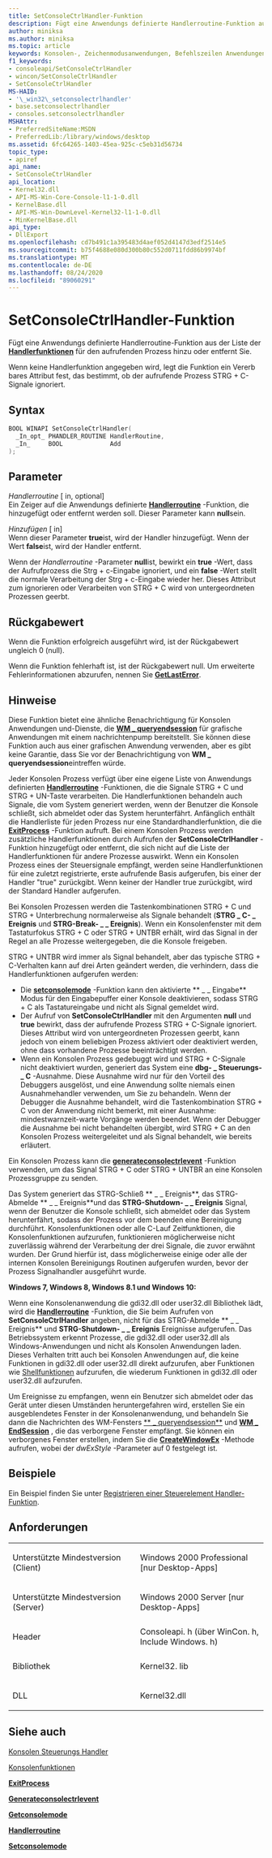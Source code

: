 ```yaml
---
title: SetConsoleCtrlHandler-Funktion
description: Fügt eine Anwendungs definierte Handlerroutine-Funktion aus der Liste der Handlerfunktionen für den aufrufenden Prozess hinzu oder entfernt Sie.
author: miniksa
ms.author: miniksa
ms.topic: article
keywords: Konsolen-, Zeichenmodusanwendungen, Befehlszeilen Anwendungen, Terminalanwendungen, Konsolen-API
f1_keywords:
- consoleapi/SetConsoleCtrlHandler
- wincon/SetConsoleCtrlHandler
- SetConsoleCtrlHandler
MS-HAID:
- '\_win32\_setconsolectrlhandler'
- base.setconsolectrlhandler
- consoles.setconsolectrlhandler
MSHAttr:
- PreferredSiteName:MSDN
- PreferredLib:/library/windows/desktop
ms.assetid: 6fc64265-1403-45ea-925c-c5eb31d56734
topic_type:
- apiref
api_name:
- SetConsoleCtrlHandler
api_location:
- Kernel32.dll
- API-MS-Win-Core-Console-l1-1-0.dll
- KernelBase.dll
- API-MS-Win-DownLevel-Kernel32-l1-1-0.dll
- MinKernelBase.dll
api_type:
- DllExport
ms.openlocfilehash: cd7b491c1a395483d4aef052d4147d3edf2514e5
ms.sourcegitcommit: b75f4688e080d300b80c552d0711fdd86b9974bf
ms.translationtype: MT
ms.contentlocale: de-DE
ms.lasthandoff: 08/24/2020
ms.locfileid: "89060291"
---
```

# <a name="setconsolectrlhandler-function"></a>SetConsoleCtrlHandler-Funktion


Fügt eine Anwendungs definierte Handlerroutine-Funktion aus der Liste der [**Handlerfunktionen**](handlerroutine.md) für den aufrufenden Prozess hinzu oder entfernt Sie.

Wenn keine Handlerfunktion angegeben wird, legt die Funktion ein Vererb bares Attribut fest, das bestimmt, ob der aufrufende Prozess STRG + C-Signale ignoriert.

<a name="syntax"></a>Syntax
------

```C
BOOL WINAPI SetConsoleCtrlHandler(
  _In_opt_ PHANDLER_ROUTINE HandlerRoutine,
  _In_     BOOL             Add
);
```

<a name="parameters"></a>Parameter
----------

*Handlerroutine* \[ in, optional\]  
Ein Zeiger auf die Anwendungs definierte [**Handlerroutine**](handlerroutine.md) -Funktion, die hinzugefügt oder entfernt werden soll. Dieser Parameter kann **null**sein.

*Hinzufügen* \[ in\]  
Wenn dieser Parameter **true**ist, wird der Handler hinzugefügt. Wenn der Wert **false**ist, wird der Handler entfernt.

Wenn der *Handlerroutine* -Parameter **null**ist, bewirkt ein **true** -Wert, dass der Aufrufprozess die Strg + c-Eingabe ignoriert, und ein **false** -Wert stellt die normale Verarbeitung der Strg + c-Eingabe wieder her. Dieses Attribut zum ignorieren oder Verarbeiten von STRG + C wird von untergeordneten Prozessen geerbt.

<a name="return-value"></a>Rückgabewert
------------

Wenn die Funktion erfolgreich ausgeführt wird, ist der Rückgabewert ungleich 0 (null).

Wenn die Funktion fehlerhaft ist, ist der Rückgabewert null. Um erweiterte Fehlerinformationen abzurufen, nennen Sie [**GetLastError**](https://msdn.microsoft.com/library/windows/desktop/ms679360).

<a name="remarks"></a>Hinweise
-------

Diese Funktion bietet eine ähnliche Benachrichtigung für Konsolen Anwendungen und-Dienste, die [**WM \_ queryendsession**](https://msdn.microsoft.com/library/windows/desktop/aa376890) für grafische Anwendungen mit einem nachrichtenpump bereitstellt. Sie können diese Funktion auch aus einer grafischen Anwendung verwenden, aber es gibt keine Garantie, dass Sie vor der Benachrichtigung von **WM \_ queryendsession**eintreffen würde.

Jeder Konsolen Prozess verfügt über eine eigene Liste von Anwendungs definierten [**Handlerroutine**](handlerroutine.md) -Funktionen, die die Signale STRG + C und STRG + UN-Taste verarbeiten. Die Handlerfunktionen behandeln auch Signale, die vom System generiert werden, wenn der Benutzer die Konsole schließt, sich abmeldet oder das System herunterfährt. Anfänglich enthält die Handlerliste für jeden Prozess nur eine Standardhandlerfunktion, die die [**ExitProcess**](https://msdn.microsoft.com/library/windows/desktop/ms682658) -Funktion aufruft. Bei einem Konsolen Prozess werden zusätzliche Handlerfunktionen durch Aufrufen der **SetConsoleCtrlHandler** -Funktion hinzugefügt oder entfernt, die sich nicht auf die Liste der Handlerfunktionen für andere Prozesse auswirkt. Wenn ein Konsolen Prozess eines der Steuersignale empfängt, werden seine Handlerfunktionen für eine zuletzt registrierte, erste aufrufende Basis aufgerufen, bis einer der Handler "true" zurückgibt. Wenn keiner der Handler true zurückgibt, wird der Standard Handler aufgerufen.

Bei Konsolen Prozessen werden die Tastenkombinationen STRG + C und STRG + Unterbrechung normalerweise als Signale behandelt (**STRG \_ C- \_ Ereignis** und **STRG-Break- \_ \_ Ereignis**). Wenn ein Konsolenfenster mit dem Tastaturfokus STRG + C oder STRG + UNTBR erhält, wird das Signal in der Regel an alle Prozesse weitergegeben, die die Konsole freigeben.

STRG + UNTBR wird immer als Signal behandelt, aber das typische STRG + C-Verhalten kann auf drei Arten geändert werden, die verhindern, dass die Handlerfunktionen aufgerufen werden:

- Die [**setconsolemode**](setconsolemode.md) -Funktion kann den aktivierte ** \_ \_ Eingabe** Modus für den Eingabepuffer einer Konsole deaktivieren, sodass STRG + C als Tastatureingabe und nicht als Signal gemeldet wird.
- Der Aufruf von **SetConsoleCtrlHandler** mit den Argumenten **null** und **true** bewirkt, dass der aufrufende Prozess STRG + C-Signale ignoriert. Dieses Attribut wird von untergeordneten Prozessen geerbt, kann jedoch von einem beliebigen Prozess aktiviert oder deaktiviert werden, ohne dass vorhandene Prozesse beeinträchtigt werden.
- Wenn ein Konsolen Prozess gedebuggt wird und STRG + C-Signale nicht deaktiviert wurden, generiert das System eine **dbg- \_ Steuerungs- \_ C** -Ausnahme. Diese Ausnahme wird nur für den Vorteil des Debuggers ausgelöst, und eine Anwendung sollte niemals einen Ausnahmehandler verwenden, um Sie zu behandeln. Wenn der Debugger die Ausnahme behandelt, wird die Tastenkombination STRG + C von der Anwendung nicht bemerkt, mit einer Ausnahme: mindestwarnzeit-warte Vorgänge werden beendet. Wenn der Debugger die Ausnahme bei nicht behandelten übergibt, wird STRG + C an den Konsolen Prozess weitergeleitet und als Signal behandelt, wie bereits erläutert.

Ein Konsolen Prozess kann die [**generateconsolectrlevent**](generateconsolectrlevent.md) -Funktion verwenden, um das Signal STRG + C oder STRG + UNTBR an eine Konsolen Prozessgruppe zu senden.

Das System generiert das STRG-Schließ ** \_ \_ Ereignis**, das STRG-Abmelde ** \_ \_ Ereignis**und das **STRG-Shutdown- \_ \_ Ereignis** Signal, wenn der Benutzer die Konsole schließt, sich abmeldet oder das System herunterfährt, sodass der Prozess vor dem beenden eine Bereinigung durchführt. Konsolenfunktionen oder alle C-Lauf Zeitfunktionen, die Konsolenfunktionen aufzurufen, funktionieren möglicherweise nicht zuverlässig während der Verarbeitung der drei Signale, die zuvor erwähnt wurden. Der Grund hierfür ist, dass möglicherweise einige oder alle der internen Konsolen Bereinigungs Routinen aufgerufen wurden, bevor der Prozess Signalhandler ausgeführt wurde.

**Windows 7, Windows 8, Windows 8.1 und Windows 10:**

Wenn eine Konsolenanwendung die gdi32.dll oder user32.dll Bibliothek lädt, wird die [**Handlerroutine**](handlerroutine.md) -Funktion, die Sie beim Aufrufen von **SetConsoleCtrlHandler** angeben, nicht für das STRG-Abmelde ** \_ \_ Ereignis** und **STRG-Shutdown- \_ \_ Ereignis** Ereignisse aufgerufen. Das Betriebssystem erkennt Prozesse, die gdi32.dll oder user32.dll als Windows-Anwendungen und nicht als Konsolen Anwendungen laden. Dieses Verhalten tritt auch bei Konsolen Anwendungen auf, die keine Funktionen in gdi32.dll oder user32.dll direkt aufzurufen, aber Funktionen wie [Shellfunktionen](https://msdn.microsoft.com/library/windows/desktop/bb776426) aufzurufen, die wiederum Funktionen in gdi32.dll oder user32.dll aufzurufen.

Um Ereignisse zu empfangen, wenn ein Benutzer sich abmeldet oder das Gerät unter diesen Umständen heruntergefahren wird, erstellen Sie ein ausgeblendetes Fenster in der Konsolenanwendung, und behandeln Sie dann die Nachrichten des WM-Fensters [** \_ queryendsession**](https://msdn.microsoft.com/library/windows/desktop/aa376890) und [**WM \_ EndSession**](https://msdn.microsoft.com/library/windows/desktop/aa376889) , die das verborgene Fenster empfängt. Sie können ein verborgenes Fenster erstellen, indem Sie die [**CreateWindowEx**](https://msdn.microsoft.com/library/windows/desktop/ms632680) -Methode aufrufen, wobei der *dwExStyle* -Parameter auf 0 festgelegt ist.

<a name="examples"></a>Beispiele
--------

Ein Beispiel finden Sie unter [Registrieren einer Steuerelement Handler-Funktion](registering-a-control-handler-function.md).

<a name="requirements"></a>Anforderungen
------------

<table>
<colgroup>
<col width="50%" />
<col width="50%" />
</colgroup>
<tbody>
<tr class="odd">
<td><p>Unterstützte Mindestversion (Client)</p></td>
<td><p>Windows 2000 Professional [nur Desktop-Apps]</p></td>
</tr>
<tr class="even">
<td><p>Unterstützte Mindestversion (Server)</p></td>
<td><p>Windows 2000 Server [nur Desktop-Apps]</p></td>
</tr>
<tr class="odd">
<td><p>Header</p></td>
<td>Consoleapi. h (über WinCon. h, Include Windows. h)</td>
</tr>
<tr class="even">
<td><p>Bibliothek</p></td>
<td>Kernel32. lib</td>
</tr>
<tr class="odd">
<td><p>DLL</p></td>
<td>Kernel32.dll</td>
</tr>
<tr class="even">
</tr>
<tr class="odd">
</tr>
<tr class="even">
</tr>
</tbody>
</table>

## <a name="span-idsee_alsospansee-also"></a><span id="see_also"></span>Siehe auch


[Konsolen Steuerungs Handler](console-control-handlers.md)

[Konsolenfunktionen](console-functions.md)

[**ExitProcess**](https://msdn.microsoft.com/library/windows/desktop/ms682658)

[**Generateconsolectrlevent**](generateconsolectrlevent.md)

[**Getconsolemode**](getconsolemode.md)

[**Handlerroutine**](handlerroutine.md)

[**Setconsolemode**](setconsolemode.md)

 

 




